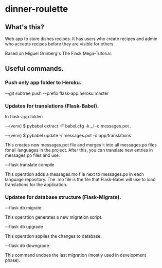 # dinner-roulette

## What's this?

Web app to store dishes recipes.
It has users who create recipes and admin who accepts recipes before they are visible for others.

Based on Miguel Grinberg's The Flask Mega-Tutorial.

## Useful commands.

### Push only app folder to Heroku.

  --git subtree push --prefix flask-app heroku master

### Updates for translations (Flask-Babel).

In flask-app folder:

  --(venv) $ pybabel extract -F babel.cfg -k _l -o messages.pot .

  --(venv) $ pybabel update -i messages.pot -d app/translations

This creates new messages.pot file and merges it into all messages.po files for all languages in the project.
After this, you can translate new entries in messages.po files and use:

  --flask translate compile

This operation adds a messages.mo file next to messages.po in each language repository. The .mo file is the file that Flask-Babel will use to load translations for the application.

### Updates for database structure (Flask-Migrate).

  --flask db migrate

This operation generates a new migration script.

  --flask db upgrade

This operation applies the changes to database.

  --flask db downgrade

This command undoes the last migration (mostly used in development phase).
